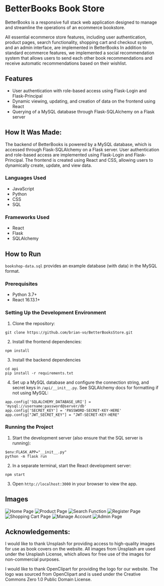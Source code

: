 # BetterBooks Book Store
BetterBooks is a responsive full stack web application designed to manage and streamline the operations of an ecommerce bookstore.

All essential ecommerce store features, including user authentication, product pages, search functionality, shopping cart and checkout system, and an admin interface, are implemented in BetterBooks
In addition to standard ecommerce features, we implemented a social recommendation system that allows users to send each other book recommendations and receive automatic recommendations based on their wishlist.

## Features
- User authentication with role-based access using Flask-Login and Flask-Principal
- Dynamic viewing, updating, and creation of data on the frontend using React
- Querying of a MySQL database through Flask-SQLAlchemy on a Flask server

## How It Was Made:
The backend of BetterBooks is powered by a MySQL database, which is accessed through Flask-SQLAlchemy on a Flask server. User authentication and role-based access are implemented using Flask-Login and Flask-Principal. The frontend is created using React and CSS, allowing users to dynamically create, update, and view data.

### Languages Used
- JavaScript
- Python
- CSS
- SQL

### Frameworks Used
- React
- Flask
- SQLAlchemy

## How to Run

`bookshop-data.sql` provides an example database (with data) in the MySQL format.
### Prerequisites
- Python 3.7+
- React 16.13.1+

### Setting Up the Development Environment
1. Clone the repository: 
```
git clone https://github.com/brian-vo/BetterBooksStore.git
```
2. Install the frontend dependencies: 
```
npm install
```
3. Install the backend dependencies 
```
cd api
pip install -r requirements.txt
```
4. Set up a MySQL database and configure the connection string, and secret keys in `/api/__init__.py`. See SQLAlchemy docs for formatting if not using MySQL:
```
app.config['SQLALCHEMY_DATABASE_URI'] = 'mysql://username:password@server/db'
app.config['SECRET_KEY'] = 'PASSWORD-SECRET-KEY-HERE'
app.config["JWT_SECRET_KEY"] = "JWT-SECRET-KEY-HERE"
```

### Running the Project
1. Start the development server (also ensure that the SQL server is running): 
```
$env:FLASK_APP="__init__.py" 
python -m flask run
```
2. In a separate terminal, start the React development server: 
```
npm start
```
3. Open `http://localhost:3000` in your browser to view the app.


## Images
![Home Page](https://i.imgur.com/2lxth78.png)
![Product Page](https://i.imgur.com/xjrZFKn.png)
![Search Function](https://i.imgur.com/hID6IZk.png)
![Register Page](https://i.imgur.com/caYWH8K.png)
![Shopping Cart Page](https://i.imgur.com/Q0Pz9bP.png)
![Manage Account](https://i.imgur.com/wEKOOZj.png)
![Admin Page](https://i.imgur.com/5fgVTVO.png)


## Acknowledgements:
I would like to thank Unsplash for providing access to high-quality images for use as book covers on the website. All images from Unsplash are used under the Unsplash License, which allows for free use of the images for non-commercial purposes.

I would like to thank OpenClipart for providing the logo for our website. The logo was sourced from OpenClipart and is used under the Creative Commons Zero 1.0 Public Domain License.



